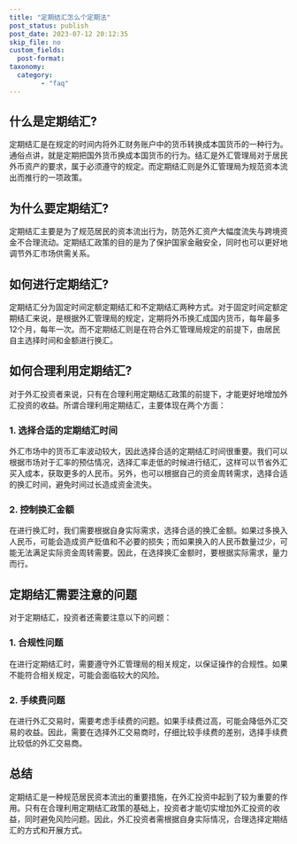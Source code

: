 ```yaml
---
title: "定期结汇怎么个定期法"
post_status: publish
post_date: 2023-07-12 20:12:35
skip_file: no
custom_fields: 
  post-format: 
taxonomy:
  category:
        - "faq"
---
```


## 什么是定期结汇?

定期结汇是在规定的时间内将外汇财务账户中的货币转换成本国货币的一种行为。通俗点讲，就是定期把国外货币换成本国货币的行为。结汇是外汇管理局对于居民外币资产的要求，属于必须遵守的规定。而定期结汇则是外汇管理局为规范资本流出而推行的一项政策。

## 为什么要定期结汇?

定期结汇主要是为了规范居民的资本流出行为，防范外汇资产大幅度流失与跨境资金不合理流动。定期结汇政策的目的是为了保护国家金融安全，同时也可以更好地调节外汇市场供需关系。

## 如何进行定期结汇?

定期结汇分为固定时间定额定期结汇和不定期结汇两种方式。对于固定时间定额定期结汇来说，是根据外汇管理局的规定，定期将外币换汇成国内货币，每年最多12个月，每年一次。而不定期结汇则是在符合外汇管理局规定的前提下，由居民自主选择时间和金额进行换汇。

## 如何合理利用定期结汇?

对于外汇投资者来说，只有在合理利用定期结汇政策的前提下，才能更好地增加外汇投资的收益。所谓合理利用定期结汇，主要体现在两个方面：

### 1. 选择合适的定期结汇时间

外汇市场中的货币汇率波动较大，因此选择合适的定期结汇时间很重要。我们可以根据市场对于汇率的预估情况，选择汇率走低的时候进行结汇，这样可以节省外汇买入成本，获取更多的人民币。另外，也可以根据自己的资金周转需求，选择合适的换汇时间，避免时间过长造成资金流失。

### 2. 控制换汇金额

在进行换汇时，我们需要根据自身实际需求，选择合适的换汇金额。如果过多换入人民币，可能会造成资产贬值和不必要的损失；而如果换入的人民币数量过少，可能无法满足实际资金周转需要。因此，在选择换汇金额时，要根据实际需求，量力而行。

## 定期结汇需要注意的问题

对于定期结汇，投资者还需要注意以下的问题：

### 1. 合规性问题

在进行定期结汇时，需要遵守外汇管理局的相关规定，以保证操作的合规性。如果不能符合相关规定，可能会面临较大的风险。

### 2. 手续费问题

在进行外汇交易时，需要考虑手续费的问题。如果手续费过高，可能会降低外汇交易的收益。因此，需要在选择外汇交易商时，仔细比较手续费的差别，选择手续费比较低的外汇交易商。

## 总结

定期结汇是一种规范居民资本流出的重要措施，在外汇投资中起到了较为重要的作用。只有在合理利用定期结汇政策的基础上，投资者才能切实增加外汇投资的收益，同时避免风险问题。因此，外汇投资者需根据自身实际情况，合理选择定期结汇的方式和开展方式。

